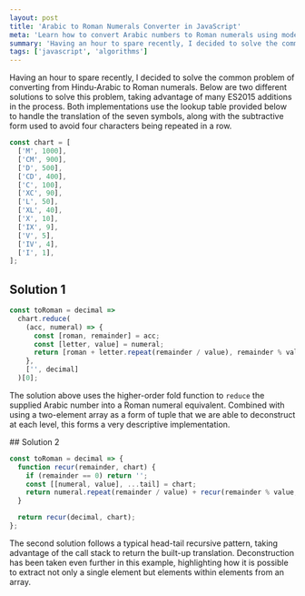 ```yaml
---
layout: post
title: 'Arabic to Roman Numerals Converter in JavaScript'
meta: 'Learn how to convert Arabic numbers to Roman numerals using modern JavaScript and ES2015 features with two distinct solutions.'
summary: 'Having an hour to spare recently, I decided to solve the common problem of converting from Hindu-Arabic to Roman numerals.'
tags: ['javascript', 'algorithms']
---
```


Having an hour to spare recently, I decided to solve the common problem of converting from Hindu-Arabic to Roman numerals.
Below are two different solutions to solve this problem, taking advantage of many ES2015 additions in the process.
Both implementations use the lookup table provided below to handle the translation of the seven symbols, along with the subtractive form used to avoid four characters being repeated in a row.

```js
const chart = [
  ['M', 1000],
  ['CM', 900],
  ['D', 500],
  ['CD', 400],
  ['C', 100],
  ['XC', 90],
  ['L', 50],
  ['XL', 40],
  ['X', 10],
  ['IX', 9],
  ['V', 5],
  ['IV', 4],
  ['I', 1],
];
```

## Solution 1

```js
const toRoman = decimal =>
  chart.reduce(
    (acc, numeral) => {
      const [roman, remainder] = acc;
      const [letter, value] = numeral;
      return [roman + letter.repeat(remainder / value), remainder % value];
    },
    ['', decimal]
  )[0];
```

The solution above uses the higher-order fold function to `reduce` the supplied Arabic number into a Roman numeral equivalent.
Combined with using a two-element array as a form of tuple that we are able to deconstruct at each level, this forms a very descriptive implementation.

## Solution 2

```js
const toRoman = decimal => {
  function recur(remainder, chart) {
    if (remainder == 0) return '';
    const [[numeral, value], ...tail] = chart;
    return numeral.repeat(remainder / value) + recur(remainder % value, tail);
  }

  return recur(decimal, chart);
};
```

The second solution follows a typical head-tail recursive pattern, taking advantage of the call stack to return the built-up translation.
Deconstruction has been taken even further in this example, highlighting how it is possible to extract not only a single element but elements within elements from an array.
